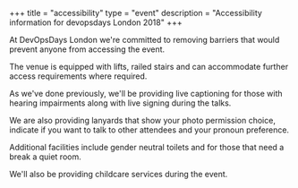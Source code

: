 +++
title = "accessibility"
type = "event"
description = "Accessibility information for devopsdays London 2018"
+++

At DevOpsDays London we're committed to removing barriers that would prevent anyone from accessing the event. 

The venue is equipped with lifts, railed stairs and can accommodate further access requirements where required.

As we've done previously, we'll be providing live captioning for those with hearing impairments along with live signing during the talks. 

We are also providing lanyards that show your photo permission choice, indicate if you want to talk to other attendees and your pronoun preference.

Additional facilities include gender neutral toilets and for those that need a break a quiet room.

We'll also be providing childcare services during the event.

